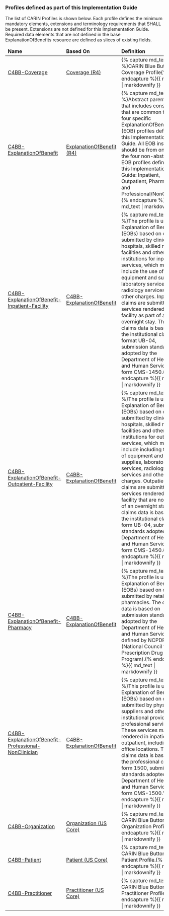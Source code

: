 

<div xmlns="http://www.w3.org/1999/xhtml" xmlns:xsi="http://www.w3.org/2001/XMLSchema-instance" xsi:schemaLocation="http://hl7.org/fhir ../../input-cache/schemas-r5/fhir-single.xsd">
<h3>Profiles defined as part of this Implementation Guide</h3>
The list of CARIN Profiles is shown below. Each profile defines the minimum mandatory elements, extensions and terminology requirements that SHALL be present.  Extensions are not defined for this Implementation Guide.  Required data elements that are not defined in the base ExplanationOfBenefits resource are defined as slices of existing fields.
<table class="codes">
  <thead>
    <tr>
      <td>
        <b>Name</b>
      </td>
      <td>
        <b>Based On</b>
      </td>
      <td>
        <b>Definition</b>
      </td>
    </tr>
  </thead>
  <tbody>
      <tr>
      <td><a href="StructureDefinition-C4BB-Coverage.html">C4BB-Coverage</a></td>
      <td><a href="http://hl7.org/fhir/R4/coverage.html">Coverage (R4)</a></td>
      <td>{% capture md_text %}CARIN Blue Button Coverage Profile{% endcapture %}{{ md_text | markdownify }}</td>
    </tr>
    <tr>
      <td><a href="StructureDefinition-C4BB-ExplanationOfBenefit.html">C4BB-ExplanationOfBenefit</a></td>
      <td><a href="http://hl7.org/fhir/R4/explanationofbenefit.html">ExplanationOfBenefit (R4)</a></td>
      <td>{% capture md_text %}Abstract parent profile that includes constraints that are common to the four specific ExplanationOfBenefit (EOB) profiles defined in this Implementation Guide.
All EOB instances should be from one of the four non-abstract EOB profiles defined in this Implementation Guide:  Inpatient, Outpatient, Pharmacy, and Professional/NonClinician  {% endcapture %}{{ md_text | markdownify }}</td>
    </tr>
    <tr>
      <td><a href="StructureDefinition-C4BB-ExplanationOfBenefit-Inpatient-Facility.html">C4BB-ExplanationOfBenefit-Inpatient-Facility</a></td>
      <td><a href="StructureDefinition-C4BB-ExplanationOfBenefit.html">C4BB-ExplanationOfBenefit </a></td>
      <td>{% capture md_text %}The profile is used for Explanation of Benefits (EOBs) based on claims submitted by clinics, hospitals, skilled nursing facilities and other institutions for inpatient services, which may include the use of equipment and supplies, laboratory services, radiology services and other charges. Inpatient claims are submitted for services rendered at a facility as part of an overnight stay. 
The claims data is based on the institutional claim format UB-04, submission standards adopted by the Department of Health and Human Services as form CMS-1450.{% endcapture %}{{ md_text | markdownify }}</td>
    </tr>
        <tr>
      <td><a href="StructureDefinition-C4BB-ExplanationOfBenefit-Outpatient-Facility.html">C4BB-ExplanationOfBenefit-Outpatient-Facility</a></td>
      <td><a href="StructureDefinition-C4BB-ExplanationOfBenefit.html">C4BB-ExplanationOfBenefit </a></td>
      <td>{% capture md_text %}The profile is used for Explanation of Benefits (EOBs) based on claims submitted by clinics, hospitals, skilled nursing facilities and other institutions for outpatient services, which may include including the use of equipment and supplies, laboratory services, radiology services and other charges. Outpatient claims are submitted for services rendered at a facility that are not part of an overnight stay. 
The claims data is based on the institutional claim form UB-04, submission standards adopted by the Department of Health and Human Services as form CMS-1450.{% endcapture %}{{ md_text | markdownify }}</td>
    </tr>
    <tr>
      <td><a href="StructureDefinition-C4BB-ExplanationOfBenefit-Pharmacy.html">C4BB-ExplanationOfBenefit-Pharmacy</a></td>
      <td><a href="StructureDefinition-C4BB-ExplanationOfBenefit.html">C4BB-ExplanationOfBenefit </a></td>
      <td>{% capture md_text %}The profile is used for Explanation of Benefits (EOBs) based on claims submitted by retail pharmacies. 
The claims data is based on submission standards adopted by the Department of Health and Human Services defined by NCPDP (National Council for Prescription Drug Program).{% endcapture %}{{ md_text | markdownify }}</td>
    </tr>
    <tr>
      <td><a href="StructureDefinition-C4BB-ExplanationOfBenefit-Professional-NonClinician.html">C4BB-ExplanationOfBenefit-Professional-NonClinician</a></td>
      <td><a href="StructureDefinition-C4BB-ExplanationOfBenefit.html">C4BB-ExplanationOfBenefit </a></td>
      <td>{% capture md_text %}This profile is used for Explanation of Benefits (EOBs) based on claims submitted by physicians, suppliers and other non-institutional providers for professional services. These services may be rendered in inpatient or outpatient, including office locations. 
The claims data is based on the professional claim form 1500, submission standards adopted by the Department of Health and Human Services as form CMS-1500."{% endcapture %}{{ md_text | markdownify }}</td>
    </tr>
    <tr>
      <td><a href="StructureDefinition-C4BB-Organization.html">C4BB-Organization</a></td>
      <td><a href="http://hl7.org/fhir/us/core/STU3.1/StructureDefinition-us-core-organization.html">Organization (US Core)</a></td>
      <td>{% capture md_text %}A CARIN Blue Button Organization Profile.{% endcapture %}{{ md_text | markdownify }}</td>
    </tr>
        <tr>
      <td><a href="StructureDefinition-C4BB-Patient.html">C4BB-Patient</a></td>
      <td><a href="http://hl7.org/fhir/us/core/STU3.1/StructureDefinition-us-core-patient.html">Patient (US Core)</a></td>
      <td>{% capture md_text %}A CARIN Blue Button Patient Profile.{% endcapture %}{{ md_text | markdownify }}</td>
    </tr>
        <tr>
      <td><a href="StructureDefinition-C4BB-Practitioner.html">C4BB-Practitioner</a></td>
      <td><a href="http://hl7.org/fhir/us/core/STU3.1/StructureDefinition-us-core-practitioner.html">Practitioner (US Core)</a></td>
      <td>{% capture md_text %}A CARIN Blue Button Practitioner Profile.{% endcapture %}{{ md_text | markdownify }}</td>
    </tr>
    <!-- <tr>
      <td><a href="StructureDefinition-C4BB-PractitionerRole.html">C4BB-PractitionerRole</a></td>
      <td><a href="http://hl7.org/fhir/R4/practitionerrole.html">PractitionerRole (R4)</a></td>
      <td>{% capture md_text %}A CARIN Blue Button PractitionerRole Profile.{% endcapture %}{{ md_text | markdownify }}</td>
    </tr>     -->
  </tbody>
</table>
</div>

